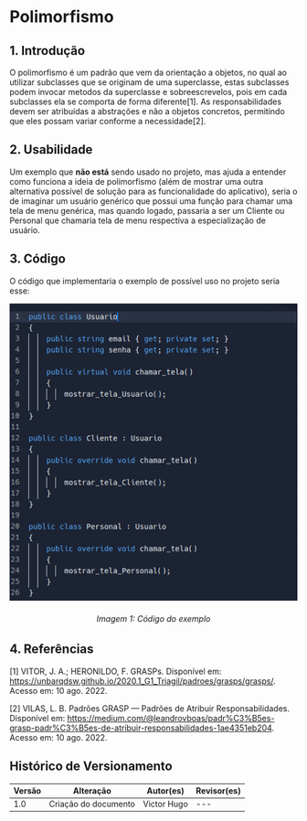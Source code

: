 # Polimorfismo

## 1. Introdução

O polimorfismo é um padrão que vem da orientação a objetos, no qual ao utilizar subclasses que se originam de uma superclasse, estas subclasses podem invocar metodos da superclasse e sobreescrevelos, pois em cada subclasses ela se comporta de forma diferente[1]. As responsabilidades devem ser atribuídas a abstrações e não a objetos concretos, permitindo que eles possam variar conforme a necessidade[2].

## 2. Usabilidade

Um exemplo que **não está** sendo usado no projeto, mas ajuda a entender como funciona a ideia de polimorfismo (além de mostrar uma outra alternativa possível de solução para as funcionalidade do aplicativo), seria o de imaginar um usuário genérico que possui uma função para chamar uma tela de menu genérica, mas quando logado, passaria a ser um Cliente ou Personal que chamaria tela de menu respectiva a especialização de usuário.

## 3. Código

O código que implementaria o exemplo de possível uso no projeto seria esse:

<p align="center">
  <img src="../../assets/polimorfismo/codigo_exemplo.png" alt="Codigo do Exemplo"/>
</p>

<h6 align = "center">
    Imagem 1: Código do exemplo
</h6>

## 4. Referências

[1] VITOR, J. A.; HERONILDO, F. GRASPs. Disponível em: <https://unbarqdsw.github.io/2020.1_G1_Triagil/padroes/grasps/grasps/>. Acesso em: 10 ago. 2022.

‌[2] VILAS, L. B. Padrões GRASP — Padrões de Atribuir Responsabilidades. Disponível em: <https://medium.com/@leandrovboas/padr%C3%B5es-grasp-padr%C3%B5es-de-atribuir-responsabilidades-1ae4351eb204>. Acesso em: 10 ago. 2022.

## Histórico de Versionamento


| Versão | Alteração                        | Autor(es)     | Revisor(es) |
| ------ | -------------------------------- | ------------- | ----------- |
| 1.0    | Criação do documento             | Victor Hugo   | ---         |

